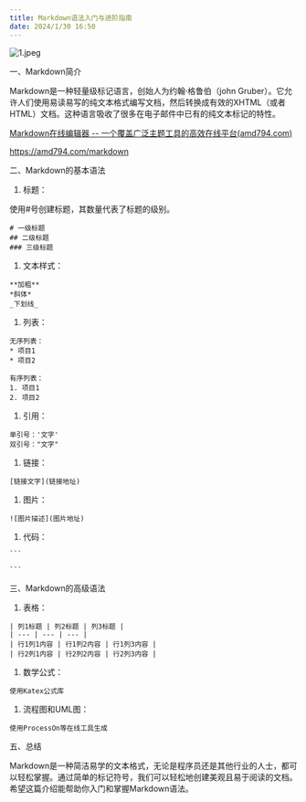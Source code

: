 ```yaml
---
title: Markdown语法入门与进阶指南
date: 2024/1/30 16:50
---
```



![1.jpeg](https://p9-juejin.byteimg.com/tos-cn-i-k3u1fbpfcp/8a377e270cdf49a7b4620016b9b2abf1~tplv-k3u1fbpfcp-jj-mark:0:0:0:0:q75.image#?w=1024&h=1024&s=220156&e=jpg&b=cddddf)

一、Markdown简介

Markdown是一种轻量级标记语言，创始人为约翰·格鲁伯（john Gruber）。它允许人们使用易读易写的纯文本格式编写文档，然后转换成有效的XHTML（或者HTML）文档。这种语言吸收了很多在电子邮件中已有的纯文本标记的特性。

[Markdown在线编辑器 -- 一个覆盖广泛主题工具的高效在线平台(amd794.com)](https://amd794.com/markdown)

<https://amd794.com/markdown>

二、Markdown的基本语法

1.  标题：

使用#号创建标题，其数量代表了标题的级别。

```
# 一级标题
## 二级标题
### 三级标题
```

1.  文本样式：

```
**加粗**  
*斜体*  
_下划线_
```

1.  列表：

```
无序列表：
* 项目1
* 项目2

有序列表：
1. 项目1
2. 项目2
```

1.  引用：

```
单引号：'文字'
双引号："文字"
```

1.  链接：

```
[链接文字](链接地址)
```

1.  图片：

```
![图片描述](图片地址)
```

1.  代码：

````
``` 

```
````

三、Markdown的高级语法

1.  表格：

```
| 列1标题 | 列2标题 | 列3标题 |
| --- | --- | --- |
| 行1列1内容 | 行1列2内容 | 行1列3内容 |
| 行2列1内容 | 行2列2内容 | 行2列3内容 |
```

1.  数学公式：

```
使用Katex公式库
```

1.  流程图和UML图：

```
使用ProcessOn等在线工具生成
```

五、总结

Markdown是一种简洁易学的文本格式，无论是程序员还是其他行业的人士，都可以轻松掌握。通过简单的标记符号，我们可以轻松地创建美观且易于阅读的文档。希望这篇介绍能帮助你入门和掌握Markdown语法。